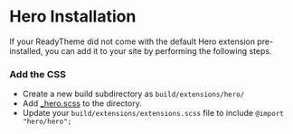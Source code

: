 # Hero Installation

If your ReadyTheme did not come with the default Hero extension pre-installed, you can add it to your site by performing the following steps.

### Add the CSS
- Create a new build subdirectory as `build/extensions/hero/`
- Add [_hero.scss](_hero.scss) to the directory.
- Update your `build/extensions/extensions.scss` file to include `@import "hero/hero";`

